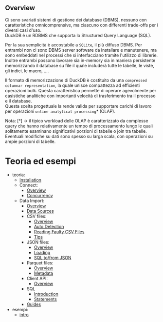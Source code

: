 ## Overview

Ci sono svariati sistemi di gestione dei database (DBMS), nessuno con caratteristiche omnicomprensive, ma ciascuno con differenti trade-offs per i diversi casi d'uso.\
DuckDB è un RDBMS che supporta lo Structured Query Language (SQL).

Per la sua semplicità è accostabile a `SQLite`, il più diffuso DBMS.
Per entrambi non ci sono DBMS server software da installare e manutenere, ma sono embeddati nel processi che si interfacciano tramite l'utilizzo di librerie.
Inoltre entrambi possono lavorare sia in-memory sia in maniera persistente memorizzando il database su file il quale includerà tutte le tabelle, le viste, gli indici, le macro, ....

Il formato di memorizzazione di DuckDB è costituito da una `compressed columnar representation`, la quale unisce compattezza ad efficienti operazioni bulk. Questa caratteristica permette di operare agevolmente per casistiche analitiche con importanti velocità di trasferimento tra il processo e il database.\
Questa scelta progettuale la rende valida per supportare carichi di lavoro per operazioni `online analytical processing`* (OLAP).

Nota:
[*] -> il tipico workload delle OLAP è caratterizzato da complesse query che hanno relativamente un tempo di processamento lungo le quali solitamente esaminano significativi porzioni di tabelle o join tra tabelle. Eventuali modifiche su dati sono spesso su larga scala, con operazioni su ampie porzioni di tabelle.

# Teoria ed esempi

- teoria:
  - [Installation](http://duckdb.org/docs/installation)
  - Connect:
    - [Overview](https://duckdb.org/docs/stable/connect/overview)
    - [Concurrency](https://duckdb.org/docs/stable/connect/concurrency)
  - Data Import:
    - [Overview](https://duckdb.org/docs/stable/data/overview)
    - [Data Sources](https://duckdb.org/docs/stable/data/data_sources)
    - CSV files:
      - [Overview](https://duckdb.org/docs/stable/data/csv/overview)
      - [Auto Detection](https://duckdb.org/docs/stable/data/csv/auto_detection)
      - [Reading Faulty CSV Files](https://duckdb.org/docs/stable/data/csv/reading_faulty_csv_files)
      - [Tips](https://duckdb.org/docs/stable/data/csv/tips)
    - JSON files:
      - [Overview](https://duckdb.org/docs/stable/data/json/overview)
      - [Loading](https://duckdb.org/docs/stable/data/json/loading_json)
      - [SQL to/from JSON](https://duckdb.org/docs/stable/data/json/sql_to_and_from_json)
    - Parquet files:
      - [Overview](https://duckdb.org/docs/stable/data/parquet/overview)
      - [Metadata](https://duckdb.org/docs/stable/data/parquet/metadata)
    - Client API:
      - [Overview](https://duckdb.org/docs/stable/clients/overview)
    - SQL
      - [Introduction](https://duckdb.org/docs/stable/sql/introduction)
      - [Statements](https://duckdb.org/docs/stable/sql/statements/overview)
    - [Guides](https://duckdb.org/docs/stable/guides/overview)
- esempi:
  - [intro](0_intro.md)
